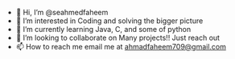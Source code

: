 - 👋 Hi, I’m @seahmedfaheem
- 👀 I’m interested in Coding and solving the bigger picture
- 🌱 I’m currently learning Java, C, and some of python
- 💞️ I’m looking to collaborate on Many projects!! Just reach out
- 📫 How to reach me email me at ahmadfaheem709@gmail.com

<!---
seahmedfaheem/seahmedfaheem is a ✨ special ✨ repository because its `README.md` (this file) appears on your GitHub profile.
You can click the Preview link to take a look at your changes.
--->

